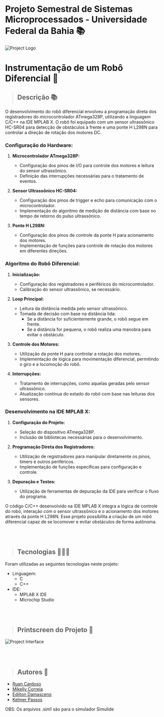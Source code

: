 # Projeto Semestral de Sistemas Microprocessados - Universidade Federal da Bahia 📚

![Project Logo](./public/preview.png)
# Instrumentação de um Robô Diferencial 🤖

> ## Descrição 📚
O desenvolvimento do robô diferencial envolveu a programação direta dos registradores do microcontrolador ATmega328P, utilizando a linguagem C/C++ na IDE MPLAB X. O robô foi equipado com um sensor ultrassônico HC-SR04 para detecção de obstáculos à frente e uma ponte H L298N para controlar a direção de rotação dos motores DC.

### Configuração do Hardware:

1. **Microcontrolador ATmega328P:**
   - Configuração dos pinos de I/O para controle dos motores e leitura do sensor ultrassônico.
   - Definição das interrupções necessárias para o tratamento de eventos.

2. **Sensor Ultrassônico HC-SR04:**
   - Configuração dos pinos de trigger e echo para comunicação com o microcontrolador.
   - Implementação do algoritmo de medição de distância com base no tempo de retorno do pulso ultrassônico.

3. **Ponte H L298N:**
   - Configuração dos pinos de controle da ponte H para acionamento dos motores.
   - Implementação de funções para controle de rotação dos motores em diferentes direções.

### Algoritmo do Robô Diferencial:

1. **Inicialização:**
   - Configuração dos registradores e periféricos do microcontrolador.
   - Calibração do sensor ultrassônico, se necessário.

2. **Loop Principal:**
   - Leitura da distância medida pelo sensor ultrassônico.
   - Tomada de decisão com base na distância lida:
      - Se a distância for suficientemente grande, o robô segue em frente.
      - Se a distância for pequena, o robô realiza uma manobra para evitar o obstáculo.

3. **Controle dos Motores:**
   - Utilização da ponte H para controlar a rotação dos motores.
   - Implementação de lógica para movimentação diferencial, permitindo o giro e a locomoção do robô.

4. **Interrupções:**
   - Tratamento de interrupções, como aquelas geradas pelo sensor ultrassônico.
   - Atualização contínua do estado do robô com base nas leituras dos sensores.

### Desenvolvimento na IDE MPLAB X:

1. **Configuração do Projeto:**
   - Seleção do dispositivo ATmega328P.
   - Inclusão de bibliotecas necessárias para o desenvolvimento.

2. **Programação Direta dos Registradores:**
   - Utilização de registradores para manipular diretamente os pinos, timers e outros periféricos.
   - Implementação de funções específicas para configuração e controle.

3. **Depuração e Testes:**
   - Utilização de ferramentas de depuração da IDE para verificar o fluxo do programa.

O código C/C++ desenvolvido na IDE MPLAB X integra a lógica de controle do robô, interação com o sensor ultrassônico e o acionamento dos motores através da ponte H L298N. Esse projeto possibilita a criação de um robô diferencial capaz de se locomover e evitar obstáculos de forma autônoma.

<br>
<br>

> ## Tecnologias 👨🏾‍💻
Foram utilizadas as seguintes tecnologias neste projeto:
+ Linguagem:
  - C
  - C++
+ IDE:
  - MPLAB X IDE
  - Microchip Studio

<br>
<br>

> ## Printscreen do Projeto 📸
![Project Interface](./public/nlwia.png)

<br>
<br>

> ## Autores 📝
+ <a href="https://www.linkedin.com/in/ruancardosolinkdin/" target="_blank">Ruan Cardoso</a>
+ [Mikelly Correia](https://www.linkedin.com/in/ruancardosolinkdin/)
+ [Edilton Damasceno](https://www.linkedin.com/in/ruancardosolinkdin/)
+ [Kelmer Passos](https://www.linkedin.com/in/ruancardosolinkdin/)

OBS: Os arquivos .sim1 são para o simulador Simulide
